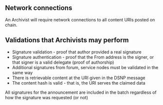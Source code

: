 ## Network connections
An Archivist will require network connections to all content URIs posted on chain.

## Validations that Archivists may perform
* Signature validation - proof that author provided a real signature
* Signature authentication - proof that the From address is the signer, or that signer is a valid delegate  (proof of authorship)
* Additional signatures from forum, service nodes must be validated in the same way
* There is retrievable content at the URI given in the DSNP message
* The content hash is valid - that is, the URI serves the claimed data

All signatures for the announcement are included in the batch regardless of how the signature was requested (or not)
